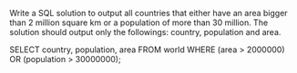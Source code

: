 Write a SQL solution to output all countries that either have an area bigger than 2 million square km or a population of more than 30 million. The solution should output 
only the followings: country, population and area.

SELECT country, population, area FROM world WHERE (area > 2000000) OR (population > 30000000);

